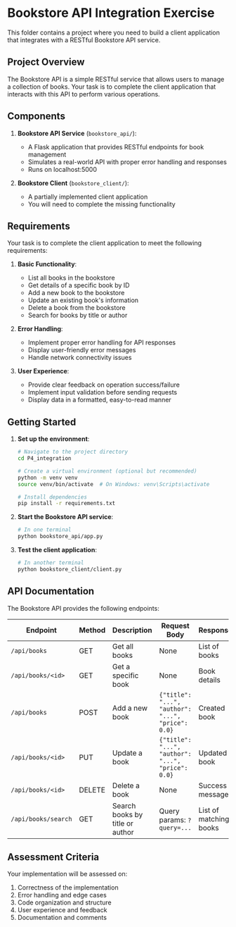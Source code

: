 # Bookstore API Integration Exercise

This folder contains a project where you need to build a client application that integrates with a RESTful Bookstore API service.

## Project Overview

The Bookstore API is a simple RESTful service that allows users to manage a collection of books. Your task is to complete the client application that interacts with this API to perform various operations.

## Components

1. **Bookstore API Service** (`bookstore_api/`):
   - A Flask application that provides RESTful endpoints for book management
   - Simulates a real-world API with proper error handling and responses
   - Runs on localhost:5000

2. **Bookstore Client** (`bookstore_client/`):
   - A partially implemented client application
   - You will need to complete the missing functionality

## Requirements

Your task is to complete the client application to meet the following requirements:

1. **Basic Functionality**:
   - List all books in the bookstore
   - Get details of a specific book by ID
   - Add a new book to the bookstore
   - Update an existing book's information
   - Delete a book from the bookstore
   - Search for books by title or author

2. **Error Handling**:
   - Implement proper error handling for API responses
   - Display user-friendly error messages
   - Handle network connectivity issues

3. **User Experience**:
   - Provide clear feedback on operation success/failure
   - Implement input validation before sending requests
   - Display data in a formatted, easy-to-read manner

## Getting Started

1. **Set up the environment**:
   ```bash
   # Navigate to the project directory
   cd P4_integration
   
   # Create a virtual environment (optional but recommended)
   python -m venv venv
   source venv/bin/activate  # On Windows: venv\Scripts\activate
   
   # Install dependencies
   pip install -r requirements.txt
   ```

2. **Start the Bookstore API service**:
   ```bash
   # In one terminal
   python bookstore_api/app.py
   ```

3. **Test the client application**:
   ```bash
   # In another terminal
   python bookstore_client/client.py
   ```

## API Documentation

The Bookstore API provides the following endpoints:

| Endpoint                 | Method | Description                       | Request Body                                   | Response                     |
|--------------------------|--------|-----------------------------------|-----------------------------------------------|------------------------------|
| `/api/books`             | GET    | Get all books                     | None                                          | List of books                |
| `/api/books/<id>`        | GET    | Get a specific book               | None                                          | Book details                 |
| `/api/books`             | POST   | Add a new book                    | `{"title": "...", "author": "...", "price": 0.0}` | Created book                 |
| `/api/books/<id>`        | PUT    | Update a book                     | `{"title": "...", "author": "...", "price": 0.0}` | Updated book                 |
| `/api/books/<id>`        | DELETE | Delete a book                     | None                                          | Success message              |
| `/api/books/search`      | GET    | Search books by title or author   | Query params: `?query=...`                    | List of matching books       |

## Assessment Criteria

Your implementation will be assessed on:
1. Correctness of the implementation
2. Error handling and edge cases
3. Code organization and structure
4. User experience and feedback
5. Documentation and comments
